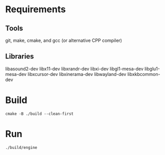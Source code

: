 # Requirements

## Tools
git, make, cmake, and gcc (or alternative CPP compiler)

## Libraries 
libasound2-dev libx11-dev libxrandr-dev libxi-dev libgl1-mesa-dev libglu1-mesa-dev libxcursor-dev libxinerama-dev libwayland-dev libxkbcommon-dev

# Build

```
cmake -B ./build --clean-first
```

# Run

```
./build/engine
```
